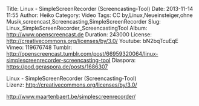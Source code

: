 Title: Linux - SimpleScreenRecorder (Screencasting-Tool)
Date: 2013-11-14 11:55
Author: Heiko
Category: Video
Tags: CC by,Linux,Neueinsteiger,ohne Musik,screencast,Screencasting,SimpleScreenRecorder
Slug: Linux_SimpleScreenRecorder_ScreencastingTool
Album: http://www.openscreencast.de
Duration: 243000
License: http://creativecommons.org/licenses/by/3.0/
Youtube: bN2bqTcuEqE
Vimeo: 119676748
Tumblr: http://openscreencast.tumblr.com/post/66959320064/linux-simplescreenrecorder-screencasting-tool
Diaspora: https://pod.geraspora.de/posts/1686307

Linux - SimpleScreenRecorder (Screencasting-Tool)  
Lizenz: <http://creativecommons.org/licenses/by/3.0/>  
  
<http://www.maartenbaert.be/simplescreenrecorder/>

